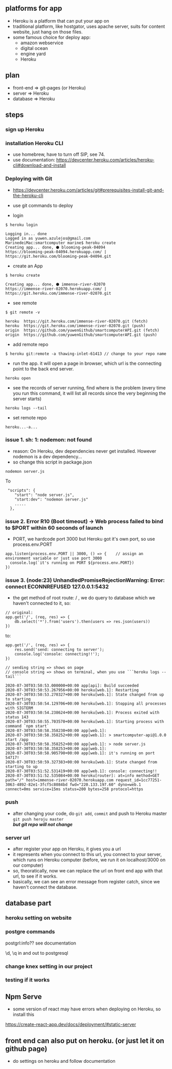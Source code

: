 ## platforms for app
- Heroku is a platform that can put your app on 
- traditional platform, like hostgator, uses apache server, suits for content website, just hang on those files.
- some famous choice for deploy app: 
  - amazon webservice
  - digital ocean
  - engine yard
  - Heroku

## plan
- front-end => git-pages (or Heroku)
- server => Heroku
- database => Heroku

## steps

### sign up Heroku

### installation Heroku CLI 
- use homebrew, have to turn off SIP, see 74.
- use documentation: https://devcenter.heroku.com/articles/heroku-cli#download-and-install

### Deploying with Git
- https://devcenter.heroku.com/articles/git#prerequisites-install-git-and-the-heroku-cli
- use git commands to deploy 

- login
```
$ heroku login

Logging in... done
Logged in as yuwen.azulejos@gmail.com
MarinedeiMac:smartcomputer marine$ heroku create
Creating app... done, ⬢ blooming-peak-04094
https://blooming-peak-04094.herokuapp.com/ | https://git.heroku.com/blooming-peak-04094.git
```

- create an App
```
$ heroku create

Creating app... done, ⬢ immense-river-02070
https://immense-river-02070.herokuapp.com/ | https://git.heroku.com/immense-river-02070.git
```

- see remote
```
$ git remote -v

heroku  https://git.heroku.com/immense-river-02070.git (fetch)
heroku  https://git.heroku.com/immense-river-02070.git (push)
origin  https://github.com/yuwenGithub/smartcomputerAPI.git (fetch)
origin  https://github.com/yuwenGithub/smartcomputerAPI.git (push)
```

- add remote repo
```
$ heroku git:remote -a thawing-inlet-61413 // change to your repo name
```

- run the app. it will open a page in browser, which url is the connecting point to the back end server.
```
heroku open
```

- see the records of server running, find where is the problem (every time you run this command, it will list all records since the very beginning the server starts)
```
heroku logs --tail
```

- set remote repo
```
heroku...-a...
```

### issue 1. sh: 1: nodemon: not found
- reason:
On Heroku, dev dependencies never get installed. However nodemon is a dev dependency...
- so change this script in package.json
```
nodemon server.js
```
To
```
 "scripts": {
    "start": "node server.js",
    "start:dev": "nodemon server.js"
    .....    
  },
```
### issue 2. Error R10 (Boot timeout) -> Web process failed to bind to $PORT within 60 seconds of launch
- PORT, we hardcode port 3000 but Heroku got it's own port, so use process.env.PORT
```
app.listen(process.env.PORT || 3000, () => {    // assign an environment variable or just use port 3000
  console.log(`it's running on PORT ${process.env.PORT})
}) 
```

### issue 3. (node:23) UnhandledPromiseRejectionWarning: Error: connect ECONNREFUSED 127.0.0.1:5432
- the get method of root route: / , we do query to database which we haven't connected to it, so:
```
// original:
app.get('/', (req, res) => {
    db.select('*').from('users').then(users => res.json(users))
})
```
to:
```
app.get('/', (req, res) => {
    res.send('send: connecting to server');
    console.log('console: connecting!!');
})

// sending string => shows on page
// console string => shows on terminal, when you use ```heroku logs --tail```
```
```
2020-07-30T03:50:53.000000+00:00 app[api]: Build succeeded
2020-07-30T03:50:53.267956+00:00 heroku[web.1]: Restarting
2020-07-30T03:50:53.270327+00:00 heroku[web.1]: State changed from up to starting
2020-07-30T03:50:54.129706+00:00 heroku[web.1]: Stopping all processes with SIGTERM
2020-07-30T03:50:54.238624+00:00 heroku[web.1]: Process exited with status 143
2020-07-30T03:50:55.703570+00:00 heroku[web.1]: Starting process with command `npm start`
2020-07-30T03:50:58.358230+00:00 app[web.1]: 
2020-07-30T03:50:58.358252+00:00 app[web.1]: > smartcomputer-api@1.0.0 start /app
2020-07-30T03:50:58.358252+00:00 app[web.1]: > node server.js
2020-07-30T03:50:58.358253+00:00 app[web.1]: 
2020-07-30T03:50:58.905790+00:00 app[web.1]: it's running on port 54717!
2020-07-30T03:50:59.327383+00:00 heroku[web.1]: State changed from starting to up
2020-07-30T03:51:52.531419+00:00 app[web.1]: console: connecting!!
2020-07-30T03:51:52.535084+00:00 heroku[router]: at=info method=GET path="/" host=immense-river-02070.herokuapp.com request_id=1cc77251-3063-4892-82e1-3fcf5c8084bd fwd="220.133.197.60" dyno=web.1 connect=0ms service=15ms status=200 bytes=258 protocol=https
```

### push
- after changing your code, do ```git add```, ```commit``` and push to Heroku master ```git push heroju master```      
***but git repo will not change***

### server url
- after register your app on Heroku, it gives you a url
- it represents when you connect to this url, you connect to your server, which runs on Heroku computer
(before, we run it on localhost/3000 on our computer)
- so, theoratically, now we can replace the url on front end app with that url, to see if it works.
- basically, we can see an error message from register catch, since we haven't connect the database.


## database part

### heroku setting on website
### postgre commands
postgrl:info?? see documentation

\d, \q in and out to postgresql
### change knex setting in our project

### testing if it works

## Npm Serve
- some version of react may have errors when deploying on Heroku, so install this

https://create-react-app.dev/docs/deployment/#static-server

## front end can also put on heroku. (or just let it on github page)
- do settings on heroku and follow documentation

